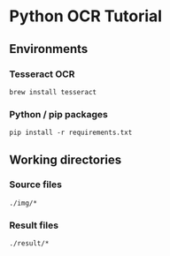# Python OCR Tutorial

## Environments

### Tesseract OCR

`brew install tesseract`

### Python / pip packages

`pip install -r requirements.txt`

## Working directories

### Source files

`./img/*`

### Result files

`./result/*`
